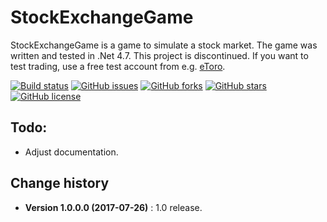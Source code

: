 StockExchangeGame
====================================

StockExchangeGame is a game to simulate a stock market.
The game was written and tested in .Net 4.7. This project is discontinued. If you want to test trading, use a free test account from e.g. [eToro](https://content.etoro.com/lp/practice_account/).

[![Build status](https://ci.appveyor.com/api/projects/status/6b7shv4fa54mujbd?svg=true)](https://ci.appveyor.com/project/SeppPenner/stockexchangegame)
[![GitHub issues](https://img.shields.io/github/issues/SeppPenner/StockExchangeGame.svg)](https://github.com/SeppPenner/StockExchangeGame/issues)
[![GitHub forks](https://img.shields.io/github/forks/SeppPenner/StockExchangeGame.svg)](https://github.com/SeppPenner/StockExchangeGame/network)
[![GitHub stars](https://img.shields.io/github/stars/SeppPenner/StockExchangeGame.svg)](https://github.com/SeppPenner/StockExchangeGame/stargazers)
[![GitHub license](https://img.shields.io/badge/license-AGPL-blue.svg)](https://raw.githubusercontent.com/SeppPenner/StockExchangeGame/master/License.txt)

## Todo:
* Adjust documentation.

Change history
--------------

* **Version 1.0.0.0 (2017-07-26)** : 1.0 release.